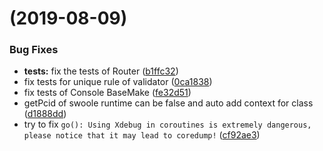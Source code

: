 # [](https://github.com/hunzhiwange/framework/compare/v1.0.0-beta.4...v) (2019-08-09)


### Bug Fixes

* **tests:**  fix the tests of Router ([b1ffc32](https://github.com/hunzhiwange/framework/commit/b1ffc32))
* fix tests for unique rule of validator ([0ca1838](https://github.com/hunzhiwange/framework/commit/0ca1838))
* fix tests of Console BaseMake ([fe32d51](https://github.com/hunzhiwange/framework/commit/fe32d51))
* getPcid of swoole runtime can be false and auto add context for class ([d1888dd](https://github.com/hunzhiwange/framework/commit/d1888dd))
* try to fix `go(): Using Xdebug in coroutines is extremely dangerous, please notice that it may lead to coredump!` ([cf92ae3](https://github.com/hunzhiwange/framework/commit/cf92ae3))



